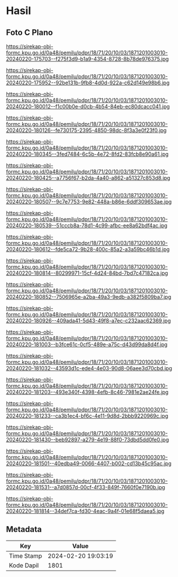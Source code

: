 # Hasil

## Foto C Plano

https://sirekap-obj-formc.kpu.go.id/0a48/pemilu/pdpr/18/71/20/10/03/1871201003010-20240220-175703--f275f3d9-b1a9-4354-8728-8b78de976375.jpg

https://sirekap-obj-formc.kpu.go.id/0a48/pemilu/pdpr/18/71/20/10/03/1871201003010-20240220-175952--92be131b-9fb8-4d0d-922a-c62d149e98b6.jpg

https://sirekap-obj-formc.kpu.go.id/0a48/pemilu/pdpr/18/71/20/10/03/1871201003010-20240220-180012--f1c00b0e-d0cb-4b54-84eb-ec80dcacc041.jpg

https://sirekap-obj-formc.kpu.go.id/0a48/pemilu/pdpr/18/71/20/10/03/1871201003010-20240220-180126--fe730175-2395-4850-98dc-8f3a3e0f23f0.jpg

https://sirekap-obj-formc.kpu.go.id/0a48/pemilu/pdpr/18/71/20/10/03/1871201003010-20240220-180345--3fed7484-6c5b-4e72-8fd2-83fcb8e90a61.jpg

https://sirekap-obj-formc.kpu.go.id/0a48/pemilu/pdpr/18/71/20/10/03/1871201003010-20240220-180425--a7756f67-b2da-4a40-a862-a51327c853d8.jpg

https://sirekap-obj-formc.kpu.go.id/0a48/pemilu/pdpr/18/71/20/10/03/1871201003010-20240220-180507--9c7e7753-9e82-448a-b86e-6ddf309653ae.jpg

https://sirekap-obj-formc.kpu.go.id/0a48/pemilu/pdpr/18/71/20/10/03/1871201003010-20240220-180539--51cccb8a-78d1-4c99-afbc-ee8a62bdf4ac.jpg

https://sirekap-obj-formc.kpu.go.id/0a48/pemilu/pdpr/18/71/20/10/03/1871201003010-20240220-180612--fde5ca72-9b28-400c-85a2-a3a59bc46b1d.jpg

https://sirekap-obj-formc.kpu.go.id/0a48/pemilu/pdpr/18/71/20/10/03/1871201003010-20240220-180814--80299971-15cf-4d24-84bd-7bd7c47182ca.jpg

https://sirekap-obj-formc.kpu.go.id/0a48/pemilu/pdpr/18/71/20/10/03/1871201003010-20240220-180852--7506965e-a2ba-49a3-9edb-a382f5809ba7.jpg

https://sirekap-obj-formc.kpu.go.id/0a48/pemilu/pdpr/18/71/20/10/03/1871201003010-20240220-180926--409ada41-5d43-49f8-a7ec-c232aac62369.jpg

https://sirekap-obj-formc.kpu.go.id/0a48/pemilu/pdpr/18/71/20/10/03/1871201003010-20240220-181003--b3fce61c-0cf5-489e-a75c-d43d99da8d4f.jpg

https://sirekap-obj-formc.kpu.go.id/0a48/pemilu/pdpr/18/71/20/10/03/1871201003010-20240220-181032--43593d1c-ede4-4e03-90d8-06aee3d70cbd.jpg

https://sirekap-obj-formc.kpu.go.id/0a48/pemilu/pdpr/18/71/20/10/03/1871201003010-20240220-181203--493e340f-4398-4efb-8c46-7981e2ae24fe.jpg

https://sirekap-obj-formc.kpu.go.id/0a48/pemilu/pdpr/18/71/20/10/03/1871201003010-20240220-181233--ca3b1ec4-bf6c-4e11-9d8d-2bbb9220969c.jpg

https://sirekap-obj-formc.kpu.go.id/0a48/pemilu/pdpr/18/71/20/10/03/1871201003010-20240220-181430--beb92897-a279-4e19-88f0-73dbd5dd0fe0.jpg

https://sirekap-obj-formc.kpu.go.id/0a48/pemilu/pdpr/18/71/20/10/03/1871201003010-20240220-181501--40edba49-0066-4407-b002-cd13b45c95ac.jpg

https://sirekap-obj-formc.kpu.go.id/0a48/pemilu/pdpr/18/71/20/10/03/1871201003010-20240220-181531--a7d0857d-00cf-4f33-849f-7660f0e7190b.jpg

https://sirekap-obj-formc.kpu.go.id/0a48/pemilu/pdpr/18/71/20/10/03/1871201003010-20240220-181814--34def7ca-fd30-4eac-9a4f-01e68f5daea5.jpg


## Metadata

| Key        | Value               |
| ---------- | ------------------- |
| Time Stamp | 2024-02-20 19:03:19 |
| Kode Dapil | 1801                |



